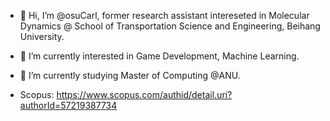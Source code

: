 - 👋 Hi, I’m @osuCarl, former research assistant intereseted in Molecular Dynamics @ School of Transportation Science and Engineering, Beihang University.
- 👀 I’m currently interested in Game Development, Machine Learning.
- 🌱 I’m currently studying Master of Computing @ANU.

- Scopus: https://www.scopus.com/authid/detail.uri?authorId=57219387734

<!---
osuCarl/osuCarl is a ✨ special ✨ repository because its `README.md` (this file) appears on your GitHub profile.
You can click the Preview link to take a look at your changes.
--->
